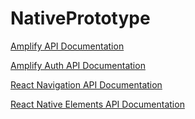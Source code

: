 # NativePrototype

[Amplify API Documentation](https://aws-amplify.github.io/docs/cli/init?sdk=js)

[Amplify Auth API Documentation](https://aws-amplify.github.io/docs/js/authentication)

[React Navigation API Documentation](https://reactnavigation.org/docs/en/hello-react-navigation.html)

[React Native Elements API Documentation](https://react-native-training.github.io/react-native-elements/docs/getting_started.html)